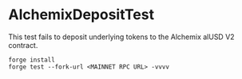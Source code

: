 # AlchemixDepositTest

This test fails to deposit underlying tokens to the Alchemix alUSD V2 contract.

```
forge install
forge test --fork-url <MAINNET RPC URL> -vvvv
```
